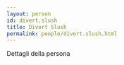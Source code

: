 ```yaml
---
layout: person
id: divert.slush
title: Divert Slush
permalink: people/divert.slush.html
---
```


Dettagli della persona